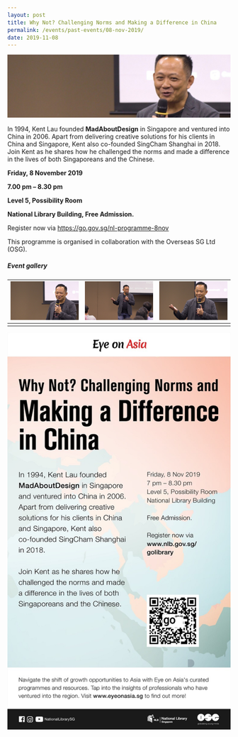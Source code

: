 ```yaml
---
layout: post
title: Why Not? Challenging Norms and Making a Difference in China
permalink: /events/past-events/08-nov-2019/
date: 2019-11-08
---
```


<img src="\images\past-events\08-Nov-2019\banner.jpg" alt="08-Nov-2019 banner" style="width:800px;" />

In 1994, Kent Lau founded **MadAboutDesign** in Singapore and ventured into China in 2006. Apart from delivering creative solutions for his clients in China and Singapore, Kent also co-founded SingCham Shanghai in 2018. Join Kent as he shares how he challenged the norms and made a difference in the lives of both Singaporeans and the Chinese.

**Friday, 8 November 2019**

**7.00 pm – 8.30 pm**

**Level 5, Possibility Room**

**National Library Building, Free Admission.**

Register now via <https://go.gov.sg/nl-programme-8nov>

This programme is organised in collaboration with the Overseas SG Ltd (OSG).



##### **Event gallery**

| <a href="\images\past-events\08-Nov-2019\image-1.jpg"><img src="\images\past-events\08-Nov-2019\image-1.jpg" style="width:250px;" /></a> | <a href="\images\past-events\08-Nov-2019\image-2.jpg"><img src="\images\past-events\08-Nov-2019\image-2.jpg" style="width:250px;" /></a> | <a href="\images\past-events\08-Nov-2019\image-3.jpg"><img src="\images\past-events\08-Nov-2019\image-3.jpg" style="width:250px;" /></a> |
| ------------------------------------------------------------ | ------------------------------------------------------------ | ------------------------------------------------------------ |
|                                                              |                                                              |                                                              |

<img src="\images\past-events\08-Nov-2019\edm.jpg" style="width:650px;" />

